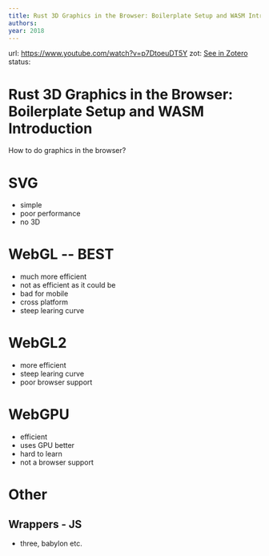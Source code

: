 ```yaml
---
title: Rust 3D Graphics in the Browser: Boilerplate Setup and WASM Introduction
authors: 
year: 2018
---
```

url:  https://www.youtube.com/watch?v=p7DtoeuDT5Y
zot: [See in Zotero](zotero://select/items/@dougmilfordRust3DGraphics2019)
status:
# Rust 3D Graphics in the Browser: Boilerplate Setup and WASM Introduction


How to do graphics in the browser? 
# SVG
- simple
- poor performance
- no 3D

# WebGL -- BEST
- much more efficient
- not as efficient as it could be
- bad for mobile
- cross platform
- steep learing curve

# WebGL2
- more efficient
- steep learing curve
- poor browser support

# WebGPU
- efficient 
- uses GPU better
- hard to learn
- not a browser support

# Other
## Wrappers  - JS 
- three, babylon etc. 